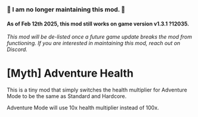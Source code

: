 ### 🚨 I am no longer maintaining this mod. 🚨
#### As of Feb 12th 2025, this mod still works on game version v1.3.1 ?12035. 

*This mod will be de-listed once a future game update breaks the mod from functioning. If you are interested in maintaining this mod, reach out on Discord.*

# [Myth] Adventure Health

This is a tiny mod that simply switches the health multiplier for Adventure Mode to be the same as Standard and Hardcore.

Adventure Mode will use 10x health multiplier instead of 100x.

